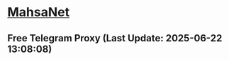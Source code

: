
# [MahsaNet](https://t.me/mahsa_net)
## Free Telegram Proxy (Last Update: 2025-06-22 13:08:08)

    